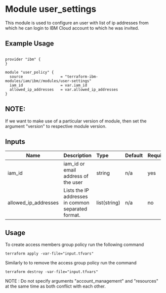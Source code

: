 # Module user_settings

This module is used to configure an user with list of ip addresses from which he can login to IBM Cloud account to which he was invited. 

## Example Usage
```

provider "ibm" {
}

module "user_policy" {
  source                 = "terraform-ibm-modules/iam/ibm//modules/user-settings"
  iam_id                 = var.iam_id
  allowed_ip_addresses   = var.allowed_ip_addresses
}

```
## NOTE: 

If we want to make use of a particular version of module, then set the argument "version" to respective module version.

## Inputs

| Name                 | Description                                                      | Type         | Default | Required |
|----------------------|------------------------------------------------------------------|:-------------|:------- |:---------|
| iam_id               | iam_id or email address of the user                               | string       | n/a     | yes      |
| allowed_ip_addresses | Lists the IP addresses in common separated format.               | list(string) | n/a     | no       |


## Usage

To create access members group policy run the following command

  `terraform apply -var-file="input.tfvars"`

Similarly to to remove the access group policy run the command

   `terraform destroy -var-file="input.tfvars"`
   

NOTE : Do not specify arguments "account_management" and "resources" at the same time as both conflict with each other.

